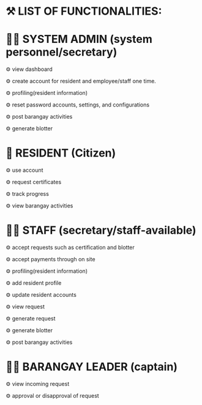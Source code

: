 # ⚒ LIST OF FUNCTIONALITIES:



# 👨‍🔧 SYSTEM ADMIN (system personnel/secretary)

⚙️ view dashboard

⚙️ create account for resident and employee/staff one time.

⚙️ profiling(resident information)

⚙️ reset password accounts, settings, and configurations
    
⚙️ post barangay activities

⚙️ generate blotter





# 👫 RESIDENT (Citizen)

⚙️ use account

⚙️ request certificates

⚙️ track progress

⚙️ view barangay activities

    




# 👩‍⚖️ STAFF (secretary/staff-available)

⚙️ accept requests such as certification and blotter

⚙️ accept payments through on site

⚙️ profiling(resident information)

⚙️ add resident profile

⚙️ update resident accounts

⚙️ view request 

⚙️ generate request

⚙️ generate blotter

⚙️ post barangay activities





# 👨‍⚖️ BARANGAY LEADER (captain)

⚙️ view incoming request

⚙️ approval or disapproval of request


